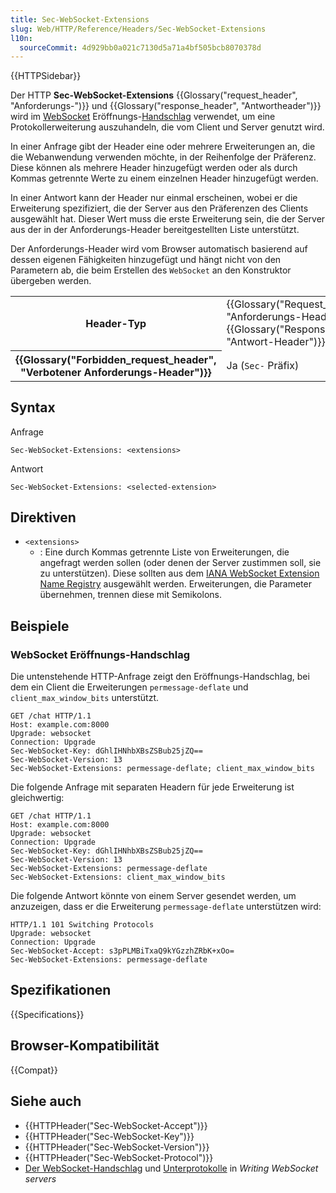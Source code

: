 ```yaml
---
title: Sec-WebSocket-Extensions
slug: Web/HTTP/Reference/Headers/Sec-WebSocket-Extensions
l10n:
  sourceCommit: 4d929bb0a021c7130d5a71a4bf505bcb8070378d
---
```


{{HTTPSidebar}}

Der HTTP **Sec-WebSocket-Extensions** {{Glossary("request_header", "Anforderungs-")}} und {{Glossary("response_header", "Antwortheader")}} wird im [WebSocket](/de/docs/Web/API/WebSockets_API) Eröffnungs-[Handschlag](/de/docs/Web/API/WebSockets_API/Writing_WebSocket_servers#the_websocket_handshake) verwendet, um eine Protokollerweiterung auszuhandeln, die vom Client und Server genutzt wird.

In einer Anfrage gibt der Header eine oder mehrere Erweiterungen an, die die Webanwendung verwenden möchte, in der Reihenfolge der Präferenz.
Diese können als mehrere Header hinzugefügt werden oder als durch Kommas getrennte Werte zu einem einzelnen Header hinzugefügt werden.

In einer Antwort kann der Header nur einmal erscheinen, wobei er die Erweiterung spezifiziert, die der Server aus den Präferenzen des Clients ausgewählt hat.
Dieser Wert muss die erste Erweiterung sein, die der Server aus der in der Anforderungs-Header bereitgestellten Liste unterstützt.

Der Anforderungs-Header wird vom Browser automatisch basierend auf dessen eigenen Fähigkeiten hinzugefügt und hängt nicht von den Parametern ab, die beim Erstellen des `WebSocket` an den Konstruktor übergeben werden.

<table class="properties">
  <tbody>
    <tr>
      <th scope="row">Header-Typ</th>
      <td>{{Glossary("Request_header", "Anforderungs-Header")}}, {{Glossary("Response_header", "Antwort-Header")}}</td>
    </tr>
    <tr>
      <th scope="row">{{Glossary("Forbidden_request_header", "Verbotener Anforderungs-Header")}}</th>
      <td>Ja (<code>Sec-</code> Präfix)</td>
    </tr>
  </tbody>
</table>

## Syntax

Anfrage

```http
Sec-WebSocket-Extensions: <extensions>
```

Antwort

```http
Sec-WebSocket-Extensions: <selected-extension>
```

## Direktiven

- `<extensions>`
  - : Eine durch Kommas getrennte Liste von Erweiterungen, die angefragt werden sollen (oder denen der Server zustimmen soll, sie zu unterstützen).
    Diese sollten aus dem [IANA WebSocket Extension Name Registry](https://www.iana.org/assignments/websocket/websocket.xml#extension-name) ausgewählt werden.
    Erweiterungen, die Parameter übernehmen, trennen diese mit Semikolons.

## Beispiele

### WebSocket Eröffnungs-Handschlag

Die untenstehende HTTP-Anfrage zeigt den Eröffnungs-Handschlag, bei dem ein Client die Erweiterungen `permessage-deflate` und `client_max_window_bits` unterstützt.

```http
GET /chat HTTP/1.1
Host: example.com:8000
Upgrade: websocket
Connection: Upgrade
Sec-WebSocket-Key: dGhlIHNhbXBsZSBub25jZQ==
Sec-WebSocket-Version: 13
Sec-WebSocket-Extensions: permessage-deflate; client_max_window_bits
```

Die folgende Anfrage mit separaten Headern für jede Erweiterung ist gleichwertig:

```http
GET /chat HTTP/1.1
Host: example.com:8000
Upgrade: websocket
Connection: Upgrade
Sec-WebSocket-Key: dGhlIHNhbXBsZSBub25jZQ==
Sec-WebSocket-Version: 13
Sec-WebSocket-Extensions: permessage-deflate
Sec-WebSocket-Extensions: client_max_window_bits
```

Die folgende Antwort könnte von einem Server gesendet werden, um anzuzeigen, dass er die Erweiterung `permessage-deflate` unterstützen wird:

```http
HTTP/1.1 101 Switching Protocols
Upgrade: websocket
Connection: Upgrade
Sec-WebSocket-Accept: s3pPLMBiTxaQ9kYGzzhZRbK+xOo=
Sec-WebSocket-Extensions: permessage-deflate
```

## Spezifikationen

{{Specifications}}

## Browser-Kompatibilität

{{Compat}}

## Siehe auch

- {{HTTPHeader("Sec-WebSocket-Accept")}}
- {{HTTPHeader("Sec-WebSocket-Key")}}
- {{HTTPHeader("Sec-WebSocket-Version")}}
- {{HTTPHeader("Sec-WebSocket-Protocol")}}
- [Der WebSocket-Handschlag](/de/docs/Web/API/WebSockets_API/Writing_WebSocket_servers#the_websocket_handshake) und [Unterprotokolle](/de/docs/Web/API/WebSockets_API/Writing_WebSocket_servers#subprotocols) in _Writing WebSocket servers_
